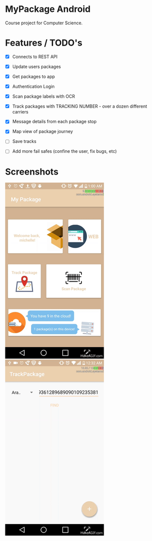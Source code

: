 # MyPackage Android

Course project for Computer Science. 

# Features / TODO's

- [x] Connects to REST API
- [x] Update users packages
- [x] Get packages to app
- [x] Authentication Login
- [x] Scan package labels with OCR
- [x] Track packages with TRACKING NUMBER - over a dozen different carriers
- [x] Message details from each package stop
- [x] Map view of package journey 
- [ ] Save tracks
- [ ] Add more fail safes (confine the user, fix bugs, etc)
          

# Screenshots

![picture alt](https://github.com/sal-git/MyPackage_Android/blob/master/web_image_sources/fJRjUv.gif?raw=true
 "Title is optional") ![picture alt]( https://github.com/sal-git/MyPackage_Android/blob/master/web_image_sources/pANEmZ.gif?raw=true
 "Title is optional") 
 

